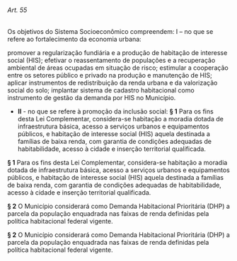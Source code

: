 
###### Art. 55
Os objetivos do Sistema Socioeconômico compreendem: I – no que se refere ao fortalecimento da economia urbana:

promover a regularização fundiária e a produção de habitação de interesse social (HIS);
efetivar o reassentamento de populações e a recuperação ambiental de áreas ocupadas em situação de risco;
estimular a cooperação entre os setores público e privado na produção e manutenção de HIS;
aplicar instrumentos de redistribuição da renda urbana e da valorização social do solo;
implantar sistema de cadastro habitacional como instrumento de gestão da demanda por HIS no Município.

- **II** - no que se refere à promoção da inclusão social:
**§ 1** Para os fins desta Lei Complementar, considera-se habitação a moradia dotada de infraestrutura básica, acesso a serviços urbanos e equipamentos públicos, e habitação de interesse social (HIS) aquela destinada a famílias de baixa renda, com garantia de condições adequadas de habitabilidade, acesso à cidade e inserção territorial qualificada.

**§ 1** Para os fins desta Lei Complementar, considera-se habitação a moradia dotada de infraestrutura básica, acesso a serviços urbanos e equipamentos públicos, e habitação de interesse social (HIS) aquela destinada a famílias de baixa renda, com garantia de condições adequadas de habitabilidade, acesso à cidade e inserção territorial qualificada.

**§ 2** O Município considerará como Demanda Habitacional Prioritária (DHP) a parcela da população enquadrada nas faixas de renda definidas pela política habitacional federal vigente.

**§ 2** O Município considerará como Demanda Habitacional Prioritária (DHP) a parcela da população enquadrada nas faixas de renda definidas pela política habitacional federal vigente.
